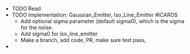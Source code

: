 - TODO Read
- TODO Implementation: Gaussian_Emitter, Iso_Line_Emitter #ICAROS
	- Add optional sigma parameter (default sigma0), which is the sigma for the noise.
	- Add sigma0 for iso_line_emitter
	- Make a branch, add code, PR, make sure test pass,
-